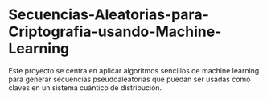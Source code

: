 # Secuencias-Aleatorias-para-Criptografia-usando-Machine-Learning
Este proyecto se centra en aplicar algoritmos sencillos de machine learning para generar secuencias pseudoaleatorias que puedan ser usadas como claves en un sistema cuántico de distribución.
